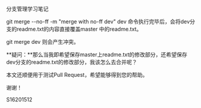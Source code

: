 分支管理学习笔记

git merge --no-ff  -m  "merge with no-ff dev" dev 命令执行完毕后，会将dev分支的readme.txt的内容直接覆盖master 中的readme.txt。

git merge dev 则会产生冲突。



**疑问：**那么当我即希望保存master上readme.txt的修改部分，还希望保存dev分支的readme.txt的修改部分，我该怎么去合并呢？



本文还顺便用于测试Pull Request，希望能够得到您的帮助。

谢谢！

S16201512

